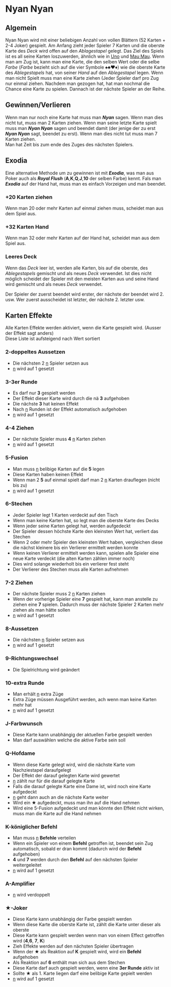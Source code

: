 Nyan Nyan
==========================

Algemein
--------------------------
Nyan Nyan wird mit einer beliebigen Anzahl von vollen Blättern (52 Karten + 2-4 Joker) gespielt. Am Anfang zieht jeder Spieler 7 Karten und die oberste Karte des _Deck_ wird offen auf den _Ablagestapel_ gelegt. Das Ziel des Spiels ist es all seine Karten loszuwerden, ähnlich wie in [Uno](https://de.wikipedia.org/wiki/Uno_(Kartenspiel)) und [Mau Mau](https://de.wikipedia.org/wiki/Mau-Mau_(Kartenspiel)). Wenn man am Zug ist, kann man eine Karte, die den selben Wert oder die selbe _Farbe_ (_Farbe_ bezieht sich auf die vier Symbole :spades::clubs::heart::diamonds:) wie die oberste Karte des _Ablegestapels_ hat, von seiner _Hand_ auf den _Ablegestapel_ legen. Wenn man nicht Spielt muss man eine Karte ziehen (Jeder Spieler darf pro Zug nur einmal ziehen. Nachdem man gezogen hat, hat man nochmal die Chance eine Karte zu spielen. Dannach ist der nächste Spieler an der Reihe. 

Gewinnen/Verlieren
---------------------------
Wenn man nur noch eine Karte hat muss man **_Nyan_** sagen. Wenn man dies nicht tut, muss man 2 Karten ziehen. Wenn man seine letzte Karte spielt muss man **_Nyan Nyan_** sagen und beendet damit (der jenige der zu erst **_Nyan Nyan_** sagt, beendet zu erst). Wenn man dies nicht tut muss man 7 Karten ziehen.\
Man hat Zeit bis zum ende des Zuges des nächsten Spielers.

Exodia
--------------------------
Eine alternative Methode um zu gewinnen ist mit **_Exodia_**, was man aus Poker auch als **_Royal Flush_** (**A**,**K**,**Q**,**J**,**10** der selben Farbe) kennt. Fals man **_Exodia_** auf der Hand hat, muss man es einfach Vorzeigen und man beendet.

### +20 Karten ziehen
Wenn man 20 oder mehr Karten auf einmal ziehen muss, scheidet man aus dem Spiel aus.

### +32 Karten Hand
Wenn man 32 oder mehr Karten auf der Hand hat, scheidet man aus dem Spiel aus.

### Leeres Deck
Wenn das _Deck_ leer ist, werden alle Karten, bis auf die oberste, des _Ablegestapels_ gemischt und als neues _Deck_ verwendet. Ist dies nicht möglich scheidet der Spieler mit den meisten Karten aus und seine Hand wird gemischt und als neues _Deck_ verwendet.

Der Spieler der zuerst beendet wird erster, der nächste der beendet wird 2. usw. Wer zuerst ausscheidet ist letzter, der nächste 2. letzter usw.

Karten Effekte
--------------------------
Alle Karten Effekte werden aktiviert, wenn die Karte gespielt wird. (Ausser der Effekt sagt anders)  
Diese Liste ist aufsteigend nach Wert sortiert

### 2-doppeltes Aussetzen
- Die nächsten 2 <ins>n</ins> Spieler setzen aus
- <ins>n</ins> wird auf 1 gesetzt

### 3-3er Runde
- Es darf nur **3** gespielt werden
- Der Effekt dieser Karte wird durch die n&auml; **3** aufgehoben
- Die n&auml;chste **3** hat keinen Effekt
- Nach <ins>n</ins> Runden ist der Effekt automatisch aufgehoben
- <ins>n</ins> wird auf 1 gesetzt

### 4-4 Ziehen
- Der n&auml;chste Spieler muss **4** <ins>n</ins> Karten ziehen
- <ins>n</ins> wird auf 1 gesetzt

### 5-Fusion
- Man muss <ins>n</ins> belibige Karten auf die **5** legen
- Diese Karten haben keinen Effekt
- Wenn man 2 **5** auf einmal spielt darf man 2 <ins>n</ins> Karten drauflegen (nicht bis zu)
- <ins>n</ins> wird auf 1 gesetzt

### 6-Stechen
- Jeder Spieler legt 1 Karten verdeckt auf den Tisch
- Wenn man keine Karten hat, so legt man die oberste Karte des Decks
- Wenn jeder seine Karten gelegt hat, werden aufgedeckt
- Der Spieler dessen höchste Karte den kleinsten Wert hat, verliert das Stechen
- Wenn 2 oder mehr Spieler den kleinsten Wert haben, vergleichen diese die nächst kleinere bis ein Verlierer ermittelt werden konnte
- Wenn keinen Verlierer ermittelt werden kann, spielen alle Spieler eine neue Karte verdeckt (die alten Karten zählen immer noch)
- Dies wird solange wiederholt bis ein verlierer fest steht
- Der Verlierer des Stechen muss alle Karten aufnehmen

### 7-2 Ziehen
- Der nächste Spieler muss 2 <ins>n</ins> Karten ziehen
- Wenn der vorherige Spieler eine **7** gespielt hat, kann man anstelle zu ziehen eine **7** spielen. Dadurch muss der nächste Spieler 2 Karten mehr ziehen als man hätte sollen
- <ins>n</ins> wird auf 1 gesetzt

### 8-Aussetzen
- Die nächsten <ins>n</ins> Spieler setzen aus
- <ins>n</ins> wird auf 1 gesetzt

### 9-Richtungswechsel
- Die Spielrichtung wird geändert

### 10-extra Runde
- Man erhält <ins>n</ins> extra Züge
- Extra Züge müssen Ausgeführt werden, ach wenn man keine Karten mehr hat
- <ins>n</ins> wird auf 1 gesetzt

### J-Farbwunsch
- Diese Karte kann unabhängig der aktuellen Farbe gespielt werden
- Man darf auswählen welche die aktive Farbe sein soll

### Q-Hofdame
- Wenn diese Karte gelegt wird, wird die nächste Karte vom Nachziestapel daraufgelegt
- Der Effekt der darauf gelegten Karte wird gewertet
- <ins>n</ins> zählt nur für die darauf gelegte Karte
- Falls die darauf gelegte Karte eine Dame ist, wird noch eine Karte aufgedeckt
- <ins>n</ins> geht dann auch an die nächste Karte weiter
- Wird ein &#9733; aufgedeckt, muss man ihn auf die Hand nehmen
- Wird eine 5-Fusion aufgedeckt und man könnte den Effekt nicht wirken, muss man die Karte auf die Hand nehmen

### K-königlicher Befehl
- Man muss <ins>n</ins> **Befehle** verteilen
- Wenn ein Spieler von einem **Befehl** getroffen ist, beendet sein Zug automatisch, sobald er dran kommt (dadurch wird der **Befehl** aufgehoben)
- **4** und **7** werden durch den **Befehl** auf den nächsten Spieler weitergeleitet
- <ins>n</ins> wird auf 1 gesetzt

### A-Amplifier
- <ins>n</ins> wird verdoppelt

### &#9733;-Joker
- Diese Karte kann unabhängig der Farbe gespielt werden
- Wenn diese Karte die oberste Karte ist, zählt die Karte unter dieser als oberste
- Diese Karte kann gespielt werden wenn man von einem Effect getroffen wird (**4**,**6**, **7**, **K**)
- Zieh Effekte werden auf den nächsten Spieler übertragen
- Wenn der **&#9733;** als Reaktion auf **K** gespielt wird, wird ein **Befehl** aufgehoben
- Als Reaktion auf **6** enthält man sich aus dem Stechen
- Diese Karte darf auch gespielt werden, wenn eine **3er Runde** aktiv ist
- Sollte &#9733; als 1. Karte liegen darf eine belibige Karte gepielt werden
- <ins>n</ins> wird auf 1 gesetzt
